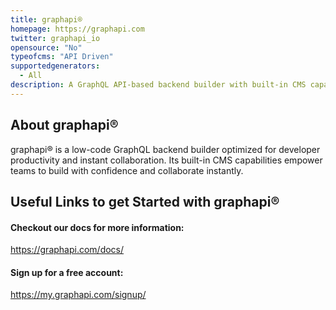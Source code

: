```yaml
---
title: graphapi®
homepage: https://graphapi.com
twitter: graphapi_io
opensource: "No"
typeofcms: "API Driven"
supportedgenerators:
  - All
description: A GraphQL API-based backend builder with built-in CMS capabilities for your Websites & Apps
---
```

## About graphapi®

graphapi® is a low-code GraphQL backend builder optimized for developer productivity and instant collaboration. 
Its built-in CMS capabilities empower teams to build with confidence and collaborate instantly.
 
## Useful Links to get Started with graphapi®

#### Checkout our docs for more information:

https://graphapi.com/docs/

#### Sign up for a free account:

https://my.graphapi.com/signup/
